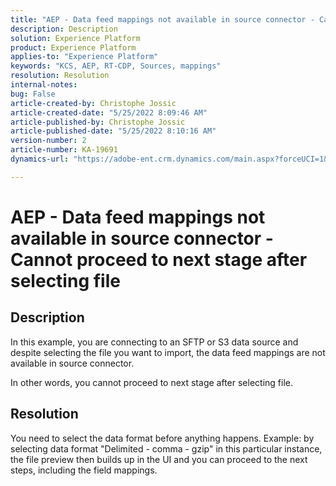 ```yaml
---
title: "AEP - Data feed mappings not available in source connector - Cannot proceed to next stage after selecting file"
description: Description
solution: Experience Platform
product: Experience Platform
applies-to: "Experience Platform"
keywords: "KCS, AEP, RT-CDP, Sources, mappings"
resolution: Resolution
internal-notes: 
bug: False
article-created-by: Christophe Jossic
article-created-date: "5/25/2022 8:09:46 AM"
article-published-by: Christophe Jossic
article-published-date: "5/25/2022 8:10:16 AM"
version-number: 2
article-number: KA-19691
dynamics-url: "https://adobe-ent.crm.dynamics.com/main.aspx?forceUCI=1&pagetype=entityrecord&etn=knowledgearticle&id=94939e04-02dc-ec11-a7b6-0022480b01c6"

---
```

# AEP - Data feed mappings not available in source connector - Cannot proceed to next stage after selecting file

## Description


In this example, you are connecting to an SFTP or S3 data source and despite selecting the file you want to import, the data feed mappings are not available in source connector.

In other words, you cannot proceed to next stage after selecting file.




## Resolution


You need to select the data format before anything happens.
 Example: by selecting data format "Delimited - comma - gzip" in this particular instance, the file preview then builds up in the UI and you can proceed to the next steps, including the field mappings.
